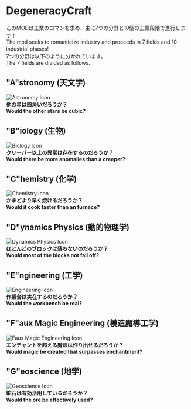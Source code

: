 
# DegeneracyCraft
このMODは工業のロマンを求め、主に7つの分野と10個の工業段階で進行します！<br>
The mod seeks to romanticize industry and proceeds in 7 fields and 10 industrial phases!　<br>
7つの分野は以下のように分かれています。 <br>
The 7 fields are divided as follows.

## "A"stronomy (天文学)
![Astronomy Icon](https://github.com/MCMEpitap/DegeneracyCraft_1.18.2/blob/master/github_astronomy_icon.png) <br>
**他の星は四角いだろうか？** <br>
**Would the other stars be cubic?** <br>
## "B"iology (生物)
![Biology Icon](https://github.com/MCMEpitap/DegeneracyCraft_1.18.2/blob/master/github_biology_icon.png) <br>
**クリーパー以上の異常は存在するのだろうか？** <br>
**Would there be more anomalies than a creeper?**
## "C"hemistry (化学)
![Chemistry Icon](https://github.com/MCMEpitap/DegeneracyCraft_1.18.2/blob/master/github_chemistry_icon.png) <br>
**かまどより早く焼けるだろうか？** <br>
**Would it cook faster than an furnace?**
## "D"ynamics Physics (動的物理学)
![Dynamics Physics Icon](https://github.com/MCMEpitap/DegeneracyCraft_1.18.2/blob/master/github_dynamic_physics_icon.png) <br>
**ほとんどのブロックは落ちないのだろうか？** <br>
**Would most of the blocks not fall off?**
## "E"ngineering (工学)
![Engineering Icon](https://github.com/MCMEpitap/DegeneracyCraft_1.18.2/blob/master/github_engineering_icon.png) <br>
**作業台は実在するのだろうか？** <br>
**Would the workbench be real?**
## "F"aux Magic Engineering (模造魔導工学)
![Faux Magic Engineering Icon](https://github.com/MCMEpitap/DegeneracyCraft_1.18.2/blob/master/github_faux_magic_engineering_icon.png) <br>
**エンチャントを超える魔法は作り出せるだろうか？** <br>
**Would magic be created that surpasses enchantment?**
## "G"eoscience (地学)
![Geoscience Icon](https://github.com/MCMEpitap/DegeneracyCraft_1.18.2/blob/master/github_geoscience_icon.png) <br>
**鉱石は有効活用しているだろうか？** <br>
**Would the ore be effectively used?**
